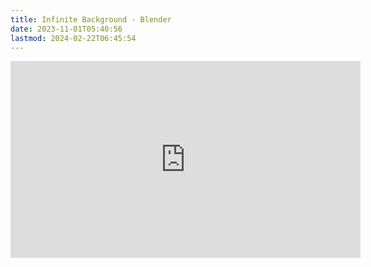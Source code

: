 ```yaml
---
title: Infinite Background - Blender
date: 2023-11-01T05:40:56
lastmod: 2024-02-22T06:45:54
---
```


<div class="iframe-16-9-container">
<iframe class="youTubeIframe"  width="560" height="315" src="https://www.youtube.com/embed/lsEYDk00WFs?rel=0" title="YouTube video player" frameborder="0" allow="accelerometer; autoplay; clipboard-write; encrypted-media; gyroscope; picture-in-picture; web-share" allowfullscreen></iframe>
</div>
</div>
